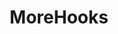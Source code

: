 ---
layout: home

title: MoreHooks
titleTemplate: vue-hook & vue 组件

hero:
  name: MoreHooks
  text: vue-hook & vue 组件
  tagline: 基于日常业务开发所总结出的一套hooks以及业务属性很重的组件
  image:
    src: https://cdn.staticaly.com/gh/M-cheng-web/image-provider@main/blog/logo.ocqmygd2csw.webp
    alt: VitePress
  actions:
    - theme: brand
      text: 快速开始
      link: /guide/introduce
    - theme: alt
      text: 搜索
      link: /functions
    - theme: alt
      text: GitHub
      link: https://github.com/FastUse/morehook
    - theme: alt
      text: VueUse官网
      link: https://vueuse.org

features:
  - title: 开发架构以及打包流程借鉴了 vueuse，并基于此扩展了对组件库的开发、预览、打包
    details: 感谢 vueuse 的贡献者们，感谢开源！
    icon: 🚀
  - title: 兼容 vue2 + vue3
    details: 归功于 antfu 的 vue-demi 插件！（组件库目前并没有兼容vue2）
    icon: ⚡
  - title: 计划未来兼容更多业务复用的场景，目前只提炼了 hook(utils) + vue组件，可以的话还可以提炼 uniapp 组件，兼容uni语法hook，甚至应对多入口登录流程这种公共性强的业务场景
    details: 很多时候我们在写项目时会遇到重复的业务场景，但上一个业务场景已经是几年前而且这个业务还挺复杂，此时我们就要去翻老项目。一个类似于此的承载地可以帮助你总结和提炼，能帮助你更多！
    icon: 🔋
  - title: 如果你有更多的idea，或者是想移植到公司项目遇到了技术阻碍。尽管联系我，乐此不惫！
    details: vx号：cxh2604856589
    icon: 🎪
---